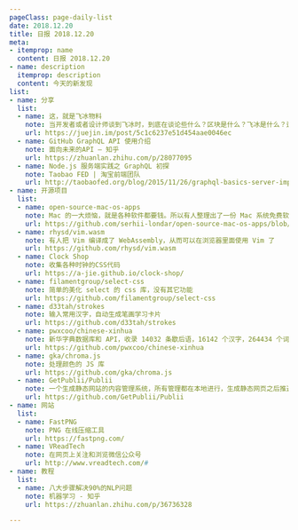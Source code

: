 ```yaml
---
pageClass: page-daily-list
date: 2018.12.20
title: 日报 2018.12.20
meta:
- itemprop: name
  content: 日报 2018.12.20
- name: description
  itemprop: description
  content: 今天的新发现
list:
- name: 分享
  list:
  - name: 这，就是飞冰物料
    note: 当开发者或者设计师谈到飞冰时，到底在谈论些什么？区块是什么？飞冰是什么？适用场景又是什么？本文解答了三个问题：物料是什么？解决了什么问题？未来的规划是什么？
    url: https://juejin.im/post/5c1c6237e51d454aae0046ec
  - name: GitHub GraphQL API 使用介绍 
    note: 面向未来的API — 知乎
    url: https://zhuanlan.zhihu.com/p/28077095
  - name: Node.js 服务端实践之 GraphQL 初探 
    note: Taobao FED | 淘宝前端团队
    url: http://taobaofed.org/blog/2015/11/26/graphql-basics-server-implementation/
- name: 开源项目
  list:
  - name: open-source-mac-os-apps
    note: Mac 的一大烦恼，就是各种软件都要钱。所以有人整理出了一份 Mac 系统免费软件清单
    url: https://github.com/serhii-londar/open-source-mac-os-apps/blob/master/README.md
  - name: rhysd/vim.wasm
    note: 有人把 Vim 编译成了 WebAssembly，从而可以在浏览器里面使用 Vim 了
    url: https://github.com/rhysd/vim.wasm
  - name: Clock Shop
    note: 收集各种时钟的CSS代码
    url: https://a-jie.github.io/clock-shop/
  - name: filamentgroup/select-css
    note: 简单的美化 select 的 css 库，没有其它功能
    url: https://github.com/filamentgroup/select-css
  - name: d33tah/strokes
    note: 输入常用汉字，自动生成笔画学习卡片
    url: https://github.com/d33tah/strokes
  - name: pwxcoo/chinese-xinhua
    note: 新华字典数据库和 API，收录 14032 条歇后语，16142 个汉字，264434 个词语，31648 个成语
    url: https://github.com/pwxcoo/chinese-xinhua
  - name: gka/chroma.js
    note: 处理颜色的 JS 库
    url: https://github.com/gka/chroma.js
  - name: GetPublii/Publii
    note: 一个生成静态网站的内容管理系统，所有管理都在本地进行，生成静态网页之后推送到服务器
    url: https://github.com/GetPublii/Publii
- name: 网站
  list:
  - name: FastPNG
    note: PNG 在线压缩工具
    url: https://fastpng.com/
  - name: VReadTech
    note: 在网页上关注和浏览微信公众号
    url: http://www.vreadtech.com/#
- name: 教程
  list:
  - name: 八大步骤解决90%的NLP问题
    note: 机器学习 - 知乎
    url: https://zhuanlan.zhihu.com/p/36736328

---
```


<daily-list v-bind="$page.frontmatter"/>